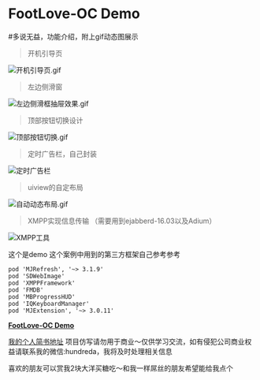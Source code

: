 # FootLove-OC Demo

#多说无益，功能介绍，附上gif动态图展示
>开机引导页


![开机引导页.gif](http://upload-images.jianshu.io/upload_images/1730495-503ba6bb609f5fbc.gif?imageMogr2/auto-orient/strip)

>左边侧滑窗



![左边侧滑框抽屉效果.gif](http://upload-images.jianshu.io/upload_images/1730495-fdb433c53b233bfe.gif?imageMogr2/auto-orient/strip)

>顶部按钮切换设计


![顶部按钮切换.gif](http://upload-images.jianshu.io/upload_images/1730495-c8fc3877416df388.gif?imageMogr2/auto-orient/strip)


>定时广告栏，自己封装

![定时广告栏](http://upload-images.jianshu.io/upload_images/1730495-c3c4b3cac6408baf.gif?imageMogr2/auto-orient/strip)


>uiview的自定布局

![自动动态布局.gif](http://upload-images.jianshu.io/upload_images/1730495-2f3dbc8f3e5961bb.gif?imageMogr2/auto-orient/strip)

>XMPP实现信息传输 （需要用到ejabberd-16.03以及Adium）

![XMPP工具](http://upload-images.jianshu.io/upload_images/1730495-d9ed54d488b7b0f7.png?imageMogr2/auto-orient/strip%7CimageView2/2/w/1240)


这个是demo
这个案例中用到的第三方框架自己参考参考
```
pod 'MJRefresh', '~> 3.1.9'
pod 'SDWebImage'
pod 'XMPPFramework'
pod 'FMDB'
pod 'MBProgressHUD'
pod 'IQKeyboardManager'
pod 'MJExtension', '~> 3.0.11'
```

**[FootLove-OC  Demo](https://github.com/OneHundredSir/FootLove-OC)**

[我的个人简书地址](http://www.jianshu.com/writer#/notebooks/5302597/notes/4942293/preview)
项目仿写请勿用于商业～仅供学习交流，如有侵犯公司商业权益请联系我的微信:hundreda，我将及时处理相关信息

喜欢的朋友可以赏我2块大洋买糖吃～和我一样屌丝的朋友希望能给我点个
